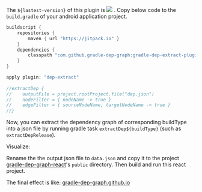 
The `${lastest-version}` of this plugin is [![](https://jitpack.io/v/gradle-dep-graph/gradle-dep-extract-plugin.svg)](https://jitpack.io/#gradle-dep-graph/gradle-dep-extract-plugin)
. Copy below code to the `build.gradle` of your android application project.

```gradle
buildscript {
    repositories {
        maven { url "https://jitpack.io" }
    }
    dependencies {
        classpath "com.github.gradle-dep-graph:gradle-dep-extract-plugin:${lastest-verion}"
    }
}

apply plugin: "dep-extract"
 
//extractDep {
//    outputFile = project.rootProject.file("dep.json")
//    nodeFilter = { nodeName -> true }
//    edgeFilter = { sourceNodeName, targetNodeName -> true }
//}
```

Now, you can extract the dependency graph of corresponding buildType into a json file by running gradle task `extractDep${buildType}` (such as `extractDepRelease`).

Visualize:

Rename the the output json file to `data.json` and copy it to the project [gradle-dep-graph-react](https://github.com/gradle-dep-graph/gradle-dep-graph-react)'s `public` directory. Then build and run this react project.

The final effect is like: [gradle-dep-graph.github.io](https://gradle-dep-graph.github.io)
